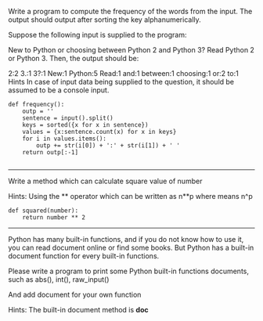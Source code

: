 Write a program to compute the frequency of the words from the input. The output should output after sorting the key alphanumerically.

Suppose the following input is supplied to the program:

New to Python or choosing between Python 2 and Python 3? Read Python 2 or Python 3.
Then, the output should be:

2:2
3.:1
3?:1
New:1
Python:5
Read:1
and:1
between:1
choosing:1
or:2
to:1
Hints
In case of input data being supplied to the question, it should be assumed to be a console input.

```
def frequency():
    outp = ''
    sentence = input().split()
    keys = sorted({x for x in sentence})
    values = {x:sentence.count(x) for x in keys}
    for i in values.items():
        outp += str(i[0]) + ':' + str(i[1]) + ' '
    return outp[:-1]
    
```
---


Write a method which can calculate square value of number

Hints:
Using the ** operator which can be written as n**p where means n^p

```
def squared(number):
    return number ** 2
```

---


Python has many built-in functions, and if you do not know how to use it, you can read document online or find some books. But Python has a built-in document function for every built-in functions.

Please write a program to print some Python built-in functions documents, such as abs(), int(), raw_input()

And add document for your own function

Hints:
The built-in document method is __doc__


